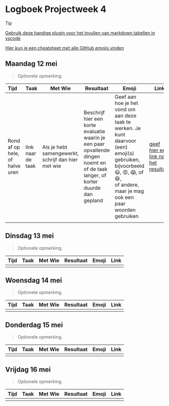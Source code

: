# Logboek Projectweek 4

> [!TIP]
> [Gebruik deze handige plugin voor het invullen van markdown tabellen in vscode](https://marketplace.visualstudio.com/items?itemName=zaaack.markdown-editor)
>
> [Hier kun je een cheatsheet met alle GitHub emojis vinden](https://github.com/ikatyang/emoji-cheat-sheet/blob/master/README.md)

## Maandag 12 mei

> Optionele opmerking.


| Tijd                           | Taak           | Met Wie                                            | Resultaat                                                                                                                        | Emoji                                                                                                                                                                                                                     | Link                                                                                |
| :------------------------------- | ------------------- | ---------------------------------------------------- | ---------------------------------------------------------------------------------------------------------------------------------- | --------------------------------------------------------------------------------------------------------------------------------------------------------------------------------------------------------------------------- | ------------------------------------------------------------------------------------- |
| Rond af op hele, of halve uren | link naar de taak | Als je hebt samengewerkt, schrijf dan hier met wie | Beschrijf hier een korte evaluatie waarin je een paar opvallende dingen noemt en of de taak langer, of korter duurde dan gepland | Geef aan hoe je het vond om aan deze taak te werken. Je kunt daarvoor (een) emoji(s) gebruiken, bijvoorbeeld<br />:smiley:, :rage:, :scream:, of :satisfied:, <br />of andere, maar je mag ook een paar woorden gebruiken | [geef hier een link naar het resultaat](https://github.com/link-naar-het-resultaat) |
|                                |                   |                                                    |                                                                                                                                  |                                                                                                                                                                                                                           |                                                                                     |

## Dinsdag 13 mei

> Optionele opmerking.


| Tijd | Taak | Met Wie | Resultaat | Emoji | Link |
| :----- | --------- | --------- | ----------- | ------- | ------ |
|      |         |         |           |       |      |

## Woensdag 14 mei

> Optionele opmerking.


| Tijd | Taak | Met Wie | Resultaat | Emoji | Link |
| :----- | --------- | --------- | ----------- | ------- | ------ |
|      |         |         |           |       |      |

## Donderdag 15 mei

> Optionele opmerking.


| Tijd | Taak | Met Wie | Resultaat | Emoji | Link |
| :----- | --------- | --------- | ----------- | ------- | ------ |
|      |         |         |           |       |      |

## Vrijdag 16 mei

> Optionele opmerking.


| Tijd | Taak | Met Wie | Resultaat | Emoji | Link |
| :----- | --------- | --------- | ----------- | ------- | ------ |
|      |         |         |           |       |      |
